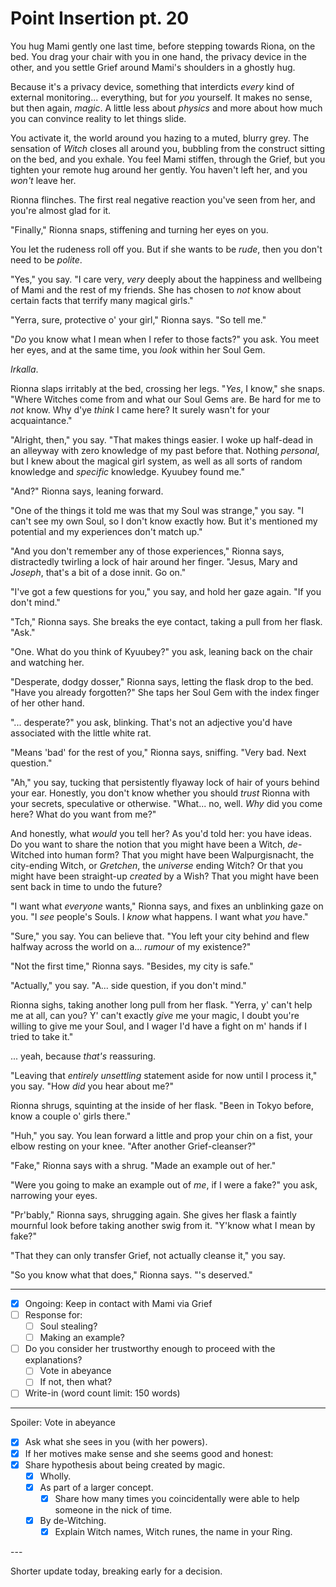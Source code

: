 # Point Insertion pt. 20

You hug Mami gently one last time, before stepping towards Riona, on the bed. You drag your chair with you in one hand, the privacy device in the other, and you settle Grief around Mami's shoulders in a ghostly hug.

Because it's a privacy device, something that interdicts *every* kind of external monitoring... everything, but for *you* yourself. It makes no sense, but then again, *magic*. A little less about *physics* and more about how much you can convince reality to let things slide.

You activate it, the world around you hazing to a muted, blurry grey. The sensation of *Witch* closes all around you, bubbling from the construct sitting on the bed, and you exhale. You feel Mami stiffen, through the Grief, but you tighten your remote hug around her gently. You haven't left her, and you *won't* leave her.

Rionna flinches. The first real negative reaction you've seen from her, and you're almost glad for it.

"Finally," Rionna snaps, stiffening and turning her eyes on you.

You let the rudeness roll off you. But if she wants to be *rude*, then you don't need to be *polite*.

"Yes," you say. "I care very, *very* deeply about the happiness and wellbeing of Mami and the rest of my friends. She has chosen to *not* know about certain facts that terrify many magical girls."

"Yerra, sure, protective o' your girl," Rionna says. "So tell me."

"*Do* you know what I mean when I refer to those facts?" you ask. You meet her eyes, and at the same time, you *look* within her Soul Gem.

*Irkalla*.

Rionna slaps irritably at the bed, crossing her legs. "*Yes*, I know," she snaps. "Where Witches come from and what our Soul Gems are. Be hard for me to *not* know. Why d'ye *think* I came here? It surely wasn't for your acquaintance."

"Alright, then," you say. "That makes things easier. I woke up half-dead in an alleyway with zero knowledge of my past before that. Nothing *personal*, but I knew about the magical girl system, as well as all sorts of random knowledge and *specific* knowledge. Kyuubey found me."

"And?" Rionna says, leaning forward.

"One of the things it told me was that my Soul was strange," you say. "I can't see my own Soul, so I don't know exactly how. But it's mentioned my potential and my experiences don't match up."

"And you don't remember any of those experiences," Rionna says, distractedly twirling a lock of hair around her finger. "Jesus, Mary and *Joseph*, that's a bit of a dose innit. Go on."

"I've got a few questions for you," you say, and hold her gaze again. "If you don't mind."

"Tch," Rionna says. She breaks the eye contact, taking a pull from her flask. "Ask."

"One. What do you think of Kyuubey?" you ask, leaning back on the chair and watching her.

"Desperate, dodgy dosser," Rionna says, letting the flask drop to the bed. "Have you already forgotten?" She taps her Soul Gem with the index finger of her other hand.

"... desperate?" you ask, blinking. That's not an adjective you'd have associated with the little white rat.

"Means 'bad' for the rest of you," Rionna says, sniffing. "Very bad. Next question."

"Ah," you say, tucking that persistently flyaway lock of hair of yours behind your ear. Honestly, you don't know whether you should *trust* Rionna with your secrets, speculative or otherwise. "What... no, well. *Why* did you come here? What do you want from me?"

And honestly, what *would* you tell her? As you'd told her: you have ideas. Do you want to share the notion that you might have been a Witch, *de*-Witched into human form? That you might have been Walpurgisnacht, the city-ending Witch, or *Gretchen*, the *universe* ending Witch? Or that you might have been straight-up *created* by a Wish? That you might have been sent back in time to undo the future?

"I want what *everyone* wants," Rionna says, and fixes an unblinking gaze on you. "I *see* people's Souls. I *know* what happens. I want what *you* have."

"Sure," you say. You can believe that. "You left your city behind and flew halfway across the world on a... *rumour* of my existence?"

"Not the first time," Rionna says. "Besides, my city is safe."

"Actually," you say. "A... side question, if you don't mind."

Rionna sighs, taking another long pull from her flask. "Yerra, y' can't help me at all, can you? Y' can't exactly *give* me your magic, I doubt you're willing to give me your Soul, and I wager I'd have a fight on m' hands if I tried to take it."

... yeah, because *that's* reassuring.

"Leaving that *entirely unsettling* statement aside for now until I process it," you say. "How *did* you hear about me?"

Rionna shrugs, squinting at the inside of her flask. "Been in Tokyo before, know a couple o' girls there."

"Huh," you say. You lean forward a little and prop your chin on a fist, your elbow resting on your knee. "After another Grief-cleanser?"

"Fake," Rionna says with a shrug. "Made an example out of her."

"Were you going to make an example out of *me*, if I were a fake?" you ask, narrowing your eyes.

"Pr'bably," Rionna says, shrugging again. She gives her flask a faintly mournful look before taking another swig from it. "Y'know what I mean by fake?"

"That they can only transfer Grief, not actually cleanse it," you say.

"So you know what that does," Rionna says. "'s deserved."

---

- [x] Ongoing: Keep in contact with Mami via Grief
- [ ] Response for:
  - [ ] Soul stealing?
  - [ ] Making an example?
- [ ] Do you consider her trustworthy enough to proceed with the explanations?
  - [ ] Vote in abeyance
  - [ ] If not, then what?
- [ ] Write-in (word count limit: 150 words)

---

Spoiler: Vote in abeyance

- [x] Ask what she sees in you (with her powers).
- [x] If her motives make sense and she seems good and honest:
- [x] Share hypothesis about being created by magic.
  - [x] Wholly.
  - [x] As part of a larger concept.
    - [x] Share how many times you coincidentally were able to help someone in the nick of time.
  - [x] By de-Witching.
    - [x] Explain Witch names, Witch runes, the name in your Ring.

---​

Shorter update today, breaking early for a decision.

